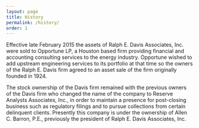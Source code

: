 ```yaml
---
layout: page
title: History
permalink: /history/
order: 1
---
```

Effective late February 2015 the assets of Ralph E. Davis Associates, Inc. were sold to Opportune LP, a Houston based firm providing financial and accounting consulting services to the energy industry.  Opportune wished to add upstream engineering services to its portfolio at that time so the owners of the Ralph E. Davis firm agreed to an asset sale of the firm originally founded in 1924.

The stock ownership of the Davis firm remained with the previous owners of the Davis firm who changed the name of the company to Reserve Analysts Associates, Inc., in order to maintain a presence for post-closing business such as regulatory filings and to pursue collections from certain delinquent clients.  Presently this company is under the ownership of Allen C. Barron, P.E., previously the president of Ralph E. Davis Associates, Inc.
